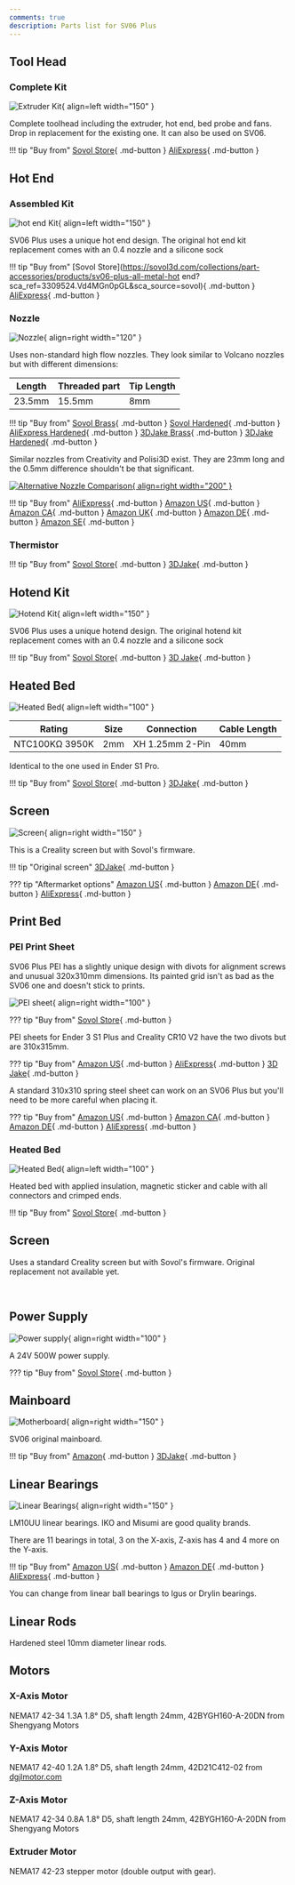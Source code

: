 ```yaml
---
comments: true
description: Parts list for SV06 Plus
---
```


## Tool Head

### Complete Kit

![Extruder Kit](/images/plus_extruder_kit.webp){ align=left width="150" }

Complete toolhead including the extruder, hot end, bed probe and fans. Drop in replacement for the existing one. It can also be used on SV06.

!!! tip "Buy from"
    [Sovol Store](https://sovol3d.com/collections/part-accessories/products/sv06-plus-original-all-metal-planetary-direct-drive-extruder?sca_ref=3309524.Vd4MGn0pGL&sca_source=base){ .md-button }
    [AliExpress](https://www.aliexpress.com/item/1005005775714096.html?aff_fcid=78936ed2ca9d49b9a9a781f1886cc222-1689938626521-01196-_DddYwL7&tt=CPS_NORMAL&aff_fsk=_DddYwL7&aff_platform=shareComponent-detail&sk=_DddYwL7&aff_trace_key=78936ed2ca9d49b9a9a781f1886cc222-1689938626521-01196-_DddYwL7&terminal_id=6db88f7b3fff4670be83ec2d245af448&afSmartRedirect=y){ .md-button }

## Hot End

### Assembled Kit

![hot end Kit](/images/plus_hotend.webp){ align=left width="150" }

SV06 Plus uses a unique hot end design. The original hot end kit replacement comes with an 0.4 nozzle and a silicone sock

!!! tip "Buy from"
    [Sovol Store](https://sovol3d.com/collections/part-accessories/products/sv06-plus-all-metal-hot end?sca_ref=3309524.Vd4MGn0pGL&sca_source=sovol){ .md-button }
    [AliExpress](https://www.aliexpress.com/item/1005005677388956.html?aff_fcid=011116eab1724d61bf3b830cc0933294-1689938771231-07599-_DdgDxvx&tt=CPS_NORMAL&aff_fsk=_DdgDxvx&aff_platform=shareComponent-detail&sk=_DdgDxvx&aff_trace_key=011116eab1724d61bf3b830cc0933294-1689938771231-07599-_DdgDxvx&terminal_id=6db88f7b3fff4670be83ec2d245af448&afSmartRedirect=y){ .md-button }

### Nozzle

![Nozzle](/images/plus/nozzle.webp){ align=right width="120" }

Uses non-standard high flow nozzles. They look similar to Volcano nozzles but with different dimensions: 

| Length | Threaded part | Tip Length | 
| - | - | - | 
| 23.5mm | 15.5mm | 8mm | 

!!! tip "Buy from"
    [Sovol Brass](https://sovol3d.com/products/sovol-sv06-plus-high-flow-nozzle-0-4mm?sca_ref=3309524.Vd4MGn0pGL&sca_source=base){ .md-button }
    [Sovol Hardened](https://sovol3d.com/collections/sv06-plus-replacement-parts-1/products/sv06-plus-hardened-tool-steel-tungsten-nozzles-0-4-0-6-0-8-1mm?sca_ref=3309524.Vd4MGn0pGL&sca_source=sovol){ .md-button }
    [AliExpress Hardened](https://www.aliexpress.com/item/1005005676808931.html?aff_fcid=b4fa42c5320a41e4915066b80d513351-1689938841884-00087-_DFZViWD&tt=CPS_NORMAL&aff_fsk=_DFZViWD&aff_platform=shareComponent-detail&sk=_DFZViWD&aff_trace_key=b4fa42c5320a41e4915066b80d513351-1689938841884-00087-_DFZViWD&terminal_id=6db88f7b3fff4670be83ec2d245af448&afSmartRedirect=y){ .md-button }
    [3DJake Brass](https://www.awin1.com/cread.php?awinmid=21809&awinaffid=930253&ued=https%3A%2F%2Fwww.3djake.de%2Fsovol%2Fduese-messing-fuer-sv06-plus-sv07){ .md-button }
    [3DJake Hardened](https://www.awin1.com/cread.php?awinmid=21809&awinaffid=930253&ued=https%3A%2F%2Fwww.3djake.de%2Fsovol%2Fduese-stahl-gehaertet-fuer-sv06-plus-sv07){ .md-button }

Similar nozzles from Creativity and Polisi3D exist. They are 23mm long and the 0.5mm difference shouldn't be that significant.

[![Alternative Nozzle Comparison](/images/plus/alternative_nozzle.jpg){ align=right width="200" }](/images/plus/alternative_nozzle.jpg)

!!! tip "Buy from"
    [AliExpress](https://s.click.aliexpress.com/e/_DC7XulR){ .md-button }
    [Amazon US](https://www.amazon.com/Temperature-Hardened-Artillery-Sidewinder-Printing/dp/B08963FRM2?th=1&linkCode=ll1&tag=blakadders-20&linkId=4a2eca00f0dfa4a54b6a98db72edda0f&language=en_US&ref_=as_li_ss_tl){ .md-button }
    [Amazon CA](https://www.amazon.ca/dp/B08963FRM2?th=1&linkCode=ll1&tag=tasmotatemp03-20&linkId=283b46179d799411be6f9e6ef37d9332&language=en_CA&ref_=as_li_ss_tl){ .md-button }
    [Amazon UK](https://www.amazon.co.uk/Temperature-Hardened-Artillery-Sidewinder-Printing/dp/B08963FRM2?th=1&linkCode=ll1&tag=blakadders-20&linkId=ad7bc7566dbb4479180857819443dfc8&ref_=as_li_ss_tl){ .md-button }
    [Amazon DE](https://www.amazon.de/dp/B08963FRM2?th=1&linkCode=ll1&tag=blakadders-20&linkId=5ea3a393c103bee273e5b3a362aeff20&language=en_GB&ref_=as_li_ss_tl){ .md-button }
    [Amazon SE](https://www.amazon.se/dp/B08963FRM2?th=1&linkCode=ll1&tag=blakadder06-21&linkId=d144098893c867241a296086932255ad&language=sv_SE&ref_=as_li_ss_tl){ .md-button }

### Thermistor

!!! tip "Buy from"
    [Sovol Store](https://sovol3d.com/collections/part-accessories/products/sv06-plus-original-all-metal-planetary-direct-drive-extruder?sca_ref=3309524.Vd4MGn0pGL&sca_source=base){ .md-button }
    [3DJake](https://www.awin1.com/cread.php?awinmid=21761&awinaffid=930253&ued=https%3A%2F%2Fwww.3djake.de%2Fbondtech%2Fdirect-drive-extruder-2%3Futm_source%3Dawin%26utm_medium%3Dcpc%26utm_campaign%3Dawin_3djake_de){ .md-button }

## Hotend Kit

![Hotend Kit](/images/plus_hotend.webp){ align=left width="150" }

SV06 Plus uses a unique hotend design. The original hotend kit replacement comes with an 0.4 nozzle and a silicone sock

!!! tip "Buy from"
    [Sovol Store](https://sovol3d.com/collections/part-accessories/products/sv06-plus-all-metal-hotend?sca_ref=3309524.Vd4MGn0pGL&sca_source=sovol){ .md-button } 
    [3D Jake](https://www.awin1.com/cread.php?awinmid=21761&awinaffid=930253&platform=dl&ued=https%3A%2F%2Fwww.3djake.de%2Fsovol%2Fhotend-12){ .md-button }

## Heated Bed

![Heated Bed](/images/plus_heated_bed.webp){ align=left width="100" }

| Rating | Size | Connection | Cable Length |
| - | - | - | - |
| NTC100KΩ 3950K | 2mm | XH 1.25mm 2-Pin | 40mm |

Identical to the one used in Ender S1 Pro.

!!! tip "Buy from"
    [Sovol Store](https://sovol3d.com/collections/part-accessories/products/sovol-sv06-plus-hotbed?sca_ref=3309524.Vd4MGn0pGL&sca_source=sovol){ .md-button }
    [3DJake](https://www.awin1.com/cread.php?awinmid=21809&awinaffid=930253&ued=https%3A%2F%2Fwww.3djake.de%2Fsovol%2Fflexible-dauerdruckplatte%3Fsai%3D14909){ .md-button }

## Screen

![Screen](/images/plus/screen.webp){ align=right width="150" }

This is a Creality screen but with Sovol's firmware.

!!! tip "Original screen"
    [3DJake](https://www.awin1.com/cread.php?awinmid=21761&awinaffid=930253&platform=dl&ued=https%3A%2F%2Fwww.3djake.de%2Fsovol%2Fbildschirm-2){ .md-button }

??? tip "Aftermarket options"
    [Amazon US](https://www.amazon.com/dp/B09QPH3HMR?&linkCode=ll1&tag=blakadders-20&linkId=4560614c39d87bc294cd667a22802807&language=en_US&ref_=as_li_ss_tl){ .md-button }
    [Amazon DE](https://www.amazon.de/dp/B09QPH3HMR?&linkCode=ll1&tag=blakadders-20&linkId=490995f89152041043b6c4c7c89a41cb&language=en_GB&ref_=as_li_ss_tl){ .md-button }
    [AliExpress](https://www.aliexpress.com/item/1005005428934207.html?aff_fcid=3cd15a52469a450ea456c98a38bd80e1-1682672434742-07683-_DlpSGX7&tt=CPS_NORMAL&aff_fsk=_DlpSGX7&aff_platform=shareComponent-detail&sk=_DlpSGX7&aff_trace_key=3cd15a52469a450ea456c98a38bd80e1-1682672434742-07683-_DlpSGX7&terminal_id=5328bb0326ad4ecea39a5766fa327b23&afSmartRedirect=y){ .md-button }

## Print Bed

### PEI Print Sheet

SV06 Plus PEI has a slightly unique design with divots for alignment screws and unusual 320x310mm dimensions. Its painted grid isn't as bad as the SV06 one and doesn't stick to prints.

![PEI sheet](/images/plus/pei_sheet.webp){ align=right width="100" }

??? tip "Buy from"
    [Sovol Store](https://sovol3d.com/collections/sv06-plus-replacement-parts-1/products/sv06-sv06-plus-pei-magnetic-flexible-plate?sca_ref=3309524.Vd4MGn0pGL&sca_source=sovol){ .md-button }

PEI sheets for Ender 3 S1 Plus and Creality CR10 V2 have the two divots but are 310x315mm.

??? tip "Buy from"
    [Amazon US](https://www.amazon.com/3D-Printer-Painted-Magnetic-Creality/dp/B0BRN3Z1JK?keywords=pei%2Bender%2B3%2Bs1%2Bplus&qid=1681305024&sr=8-4&th=1&linkCode=ll1&tag=blakadders-20&linkId=bf5b8275f88f9782c6ef1ce3ded6f3fd&language=en_US&ref_=as_li_ss_tl){ .md-button }
    [AliExpress](https://www.aliexpress.com/item/1005005305740654.html?aff_fcid=12ddc88b7ddc45c09423c1ccb0723b92-1681304694393-08331-_DndcsjX&tt=CPS_NORMAL&aff_fsk=_DndcsjX&aff_platform=shareComponent-detail&sk=_DndcsjX&aff_trace_key=12ddc88b7ddc45c09423c1ccb0723b92-1681304694393-08331-_DndcsjX&terminal_id=5328bb0326ad4ecea39a5766fa327b23&afSmartRedirect=y){ .md-button }
    [3D Jake](https://www.awin1.com/cread.php?awinmid=21761&awinaffid=930253&platform=dl&ued=https%3A%2F%2Fwww.3djake.de%2F3djake%2Fflexplate-system-mit-nano-beschichtung){ .md-button }

A standard 310x310 spring steel sheet can work on an SV06 Plus but you'll need to be more careful when placing it.

??? tip "Buy from"
    [Amazon US](https://www.amazon.com/Textured-Printer-Printing-Printers-Magnetic/dp/B09YY4L4K1?crid=3QKIAW3JG4DQL&keywords=310%2Bpei&qid=1681142692&sprefix=310%2Bpei%2Caps%2C224&sr=8-4&th=1&linkCode=ll1&tag=blakadders-20&linkId=9608a9ff309f10dd367ffb625db501c4&language=en_US&ref_=as_li_ss_tl){ .md-button }
    [Amazon CA](https://www.amazon.ca/IdeaFormer-3D-Flexible%E3%80%90-Printing-310x310mm-Removable/dp/B09C5NZ18K?crid=SNW0ETSGS8U2&keywords=cr10%2Bpei%2Bsheet&qid=1681142742&sprefix=cr10pei%2Bsheet%2Caps%2C181&sr=8-8&th=1&linkCode=ll1&tag=tasmotatemp03-20&linkId=bba8de64785df934061a7155bf4f4f4a&language=en_CA&ref_=as_li_ss_tl){ .md-button }
    [Amazon DE](https://www.amazon.de/dp/B09J4TG9JY?_encoding=UTF8&psc=1&linkCode=ll1&tag=blakadders-20&linkId=67ba2fadb9d13f977b85d188bab85c33&language=en_GB&ref_=as_li_ss_tl){ .md-button }
    [AliExpress](https://www.aliexpress.com/item/1005004992757753.html?aff_fcid=a55a184cf61a4e0d8fbf9838e03516fb-1681063039824-00995-_DFXOXfb&tt=CPS_NORMAL&aff_fsk=_DFXOXfb&aff_platform=shareComponent-detail&sk=_DFXOXfb&aff_trace_key=a55a184cf61a4e0d8fbf9838e03516fb-1681063039824-00995-_DFXOXfb&terminal_id=3f8c776975fd455ba956809c02d71a91&afSmartRedirect=y){ .md-button }

### Heated Bed

![Heated Bed](/images/plus_heated_bed.webp){ align=left width="100" }

Heated bed with applied insulation, magnetic sticker and cable with all connectors and crimped ends.

!!! tip "Buy from"
    [Sovol Store](https://sovol3d.com/collections/part-accessories/products/sovol-sv06-plus-hotbed?sca_ref=3309524.Vd4MGn0pGL&sca_source=sovol){ .md-button }

## Screen

Uses a standard Creality screen but with Sovol's firmware. Original replacement not available yet.

<br>

## Power Supply

![Power supply](/images/plus/power_supply.webp){ align=right width="100" }

A 24V 500W power supply.

??? tip "Buy from"
    [Sovol Store](https://sovol3d.com/collections/sv06-plus-replacement-parts-1/products/sovol-sv06-plus-power-supply?sca_ref=3309524.Vd4MGn0pGL&sca_source=sovol){ .md-button }

## Mainboard

![Motherboard](/images/motherboard.webp){ align=right width="150" }

SV06 original mainboard.

!!! tip "Buy from"
    [Amazon](https://www.amazon.com/Sovol-32-bit-Silent-Motherboard-Mainboard/dp/B0BTRZN3H7?&linkCode=ll1&tag=blakadders-20&linkId=186de5151e22db03e0c3636032c79fa7&language=en_US&ref_=as_li_ss_tl){ .md-button }
    [3DJake](https://www.awin1.com/cread.php?awinmid=21761&awinaffid=930253&platform=dl&ued=https%3A%2F%2Fwww.3djake.de%2Fsovol%2Fmainboard-11%3Fsai%3D14914){ .md-button }

## Linear Bearings

![Linear Bearings](/images/linear_bearing.webp){ align=right width="150" }

LM10UU linear bearings. IKO and Misumi are good quality brands.

There are 11 bearings in total, 3 on the X-axis, Z-axis has 4 and 4 more on the Y-axis.

!!! tip "Buy from"
    [Amazon US](https://www.amazon.com/s?k=LM10UU&crid=3DEWYU7D1284U&sprefix=lm10uu%2Caps%2C205&linkCode=ll2&tag=blakadders-20&linkId=9d14a060bfa240b477db114f6bf9f70f&language=en_US&ref_=as_li_ss_tl){ .md-button }
    [Amazon DE](https://www.amazon.de/-/en/Turmberg3D-Misumi-Bearing-Replaces-LMU10-8/dp/B07FN9K17H?keywords=linearlager%2B%E2%80%9Elm10uu%E2%80%9C&qid=1681377692&sr=8-19&th=1&linkCode=ll1&tag=blakadders-20&linkId=073de99debedbbfbf1558c0f525bd46a&language=en_GB&ref_=as_li_ss_tl){ .md-button }
    [AliExpress](https://www.aliexpress.com/item/1005002667827889.html?aff_fcid=d33c53b3544f45789091d555e694a078-1681165359598-03743-_DlPHABJ&tt=CPS_NORMAL&aff_fsk=_DlPHABJ&aff_platform=shareComponent-detail&sk=_DlPHABJ&aff_trace_key=d33c53b3544f45789091d555e694a078-1681165359598-03743-_DlPHABJ&terminal_id=3f8c776975fd455ba956809c02d71a91&afSmartRedirect=y){ .md-button }

You can change from linear ball bearings to Igus or Drylin bearings.

## Linear Rods

Hardened steel 10mm diameter linear rods.

## Motors

### X-Axis Motor

NEMA17 42-34 1.3A 1.8° D5, shaft length 24mm, 42BYGH160-A-20DN from Shengyang Motors

### Y-Axis Motor

NEMA17 42-40 1.2A 1.8° D5, shaft length 24mm, 42D21C412-02 from [dgjlmotor.com](https://www.dgjlmotor.com)

### Z-Axis Motor

NEMA17 42-34 0.8A 1.8° D5, shaft length 24mm, 42BYGH160-A-20DN from Shengyang Motors

### Extruder Motor

NEMA17 42-23 stepper motor (double output with gear).
